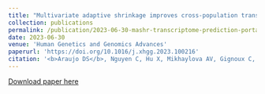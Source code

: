 ```yaml
---
title: "Multivariate adaptive shrinkage improves cross-population transcriptome prediction and association studies in underrepresented populations"
collection: publications
permalink: /publication/2023-06-30-mashr-transcriptome-prediction-portability
date: 2023-06-30
venue: 'Human Genetics and Genomics Advances'
paperurl: 'https://doi.org/10.1016/j.xhgg.2023.100216'
citation: '<b>Araujo DS</b>, Nguyen C, Hu X, Mikhaylova AV, Gignoux C, Ardlie K, Taylor KD, Durda P, Liu Y, Papanicolaou G, Cho MH, Rich SS, Rotter JI, NHLBI TOPMed Consortium, Im HK, Manichaikul A, and Wheeler HE. &quot;Multivariate adaptive shrinkage improves cross-population transcriptome prediction for transcriptome-wide association studies in underrepresented populations.&quot; <i>Human Genetics and Genomics Advances</i> (2023): 100216.'
---
```

[Download paper here](http://danielsarj.github.io/files/1-s2.0-S2666247723000489-main.pdf)
